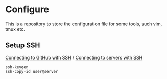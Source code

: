 # Configure
This is a repository to store the configuration file for some tools, such vim, tmux etc.


## Setup SSH
[Connecting to GitHub with SSH](https://docs.github.com/en/free-pro-team@latest/github/authenticating-to-github/connecting-to-github-with-ssh) \\
[Connecting to servers with SSH](https://www.ssh.com/ssh/copy-id)
```
ssh-keygen
ssh-copy-id user@server
```
